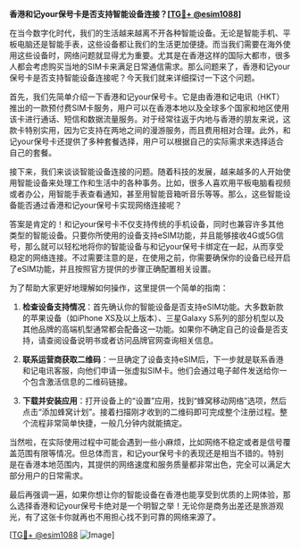 **香港和记your保号卡是否支持智能设备连接？[[TG💪+ @esim1088](https://t.me/s/esim1088)]**

在当今数字化时代，我们的生活越来越离不开各种智能设备。无论是智能手机、平板电脑还是智能手表，这些设备都让我们的生活更加便捷。而当我们需要在海外使用这些设备时，网络问题就显得尤为重要。尤其是在香港这样的国际大都市，很多人都会考虑购买当地的SIM卡来满足日常通信需求。那么问题来了，香港和记your保号卡是否支持智能设备连接呢？今天我们就来详细探讨一下这个问题。

首先，我们先简单介绍一下香港和记your保号卡。它是由香港和记电讯（HKT）推出的一款预付费SIM卡服务，用户可以在香港本地以及全球多个国家和地区使用该卡进行通话、短信和数据流量服务。对于经常往返于内地与香港的朋友来说，这款卡特别实用，因为它支持在两地之间的漫游服务，而且费用相对合理。此外，和记your保号卡还提供了多种套餐选择，用户可以根据自己的实际需求来选择适合自己的套餐。

接下来，我们来谈谈智能设备连接的问题。随着科技的发展，越来越多的人开始使用智能设备来处理工作和生活中的各种事务。比如，很多人喜欢用平板电脑看视频或者办公，用智能手表查看通知，甚至用智能音箱听音乐等等。那么，这些智能设备能否通过香港和记your保号卡实现网络连接呢？

答案是肯定的！和记your保号卡不仅支持传统的手机设备，同时也兼容许多其他类型的智能设备。只要你所使用的设备支持eSIM功能，并且能够接收4G或5G信号，那么就可以轻松地将你的智能设备与和记your保号卡绑定在一起，从而享受稳定的网络连接。不过需要注意的是，在使用之前，你需要确保你的设备已经开启了eSIM功能，并且按照官方提供的步骤正确配置相关设置。

为了帮助大家更好地理解如何操作，这里提供一个简单的指南：

1. **检查设备支持情况**：首先确认你的智能设备是否支持eSIM功能。大多数新款的苹果设备（如iPhone XS及以上版本）、三星Galaxy S系列的部分机型以及其他品牌的高端机型通常都会配备这一功能。如果你不确定自己的设备是否支持，请查阅设备说明书或者访问品牌官网查询相关信息。
   
2. **联系运营商获取二维码**：一旦确定了设备支持eSIM后，下一步就是联系香港和记电讯客服，向他们申请一张虚拟SIM卡。他们会通过电子邮件发送给你一个包含激活信息的二维码链接。

3. **下载并安装应用**：打开设备上的“设置”应用，找到“蜂窝移动网络”选项，然后点击“添加蜂窝计划”。接着扫描刚才收到的二维码即可完成整个注册过程。整个流程非常简单快捷，一般几分钟内就能搞定。

当然啦，在实际使用过程中可能会遇到一些小麻烦，比如网络不稳定或者是信号覆盖范围有限等情况。但总体而言，和记your保号卡的表现还是相当不错的。特别是在香港本地范围内，其提供的网络速度和服务质量都非常出色，完全可以满足大部分用户的日常需求。

最后再强调一遍，如果你想让你的智能设备在香港也能享受到优质的上网体验，那么选择香港和记your保号卡绝对是一个明智之举！无论你是商务出差还是旅游观光，有了这张卡你就再也不用担心找不到可靠的网络来源了。

[[TG💪+ @esim1088](https://t.me/s/esim1088) ![Image](https://i.postimg.cc/4NQfJmqS/Snipaste-2025-05-13-00-14-12.png)]